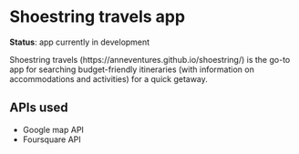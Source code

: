 # Shoestring travels app
<p><strong>Status</strong>: app currently in development</p>
<p>Shoestring travels (https://anneventures.github.io/shoestring/) is the go-to app for searching budget-friendly itineraries (with information on accommodations and activities) for a quick getaway.</p>

<h2>APIs used</h2>
<ul>
  <li>Google map API</li>
  <li>Foursquare API</li>
</ul>
